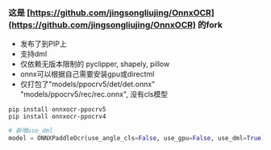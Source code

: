 ### 这是 [https://github.com/jingsongliujing/OnnxOCR](https://github.com/jingsongliujing/OnnxOCR) 的fork 

* 发布了到PIP上
* 支持dml
* 仅依赖无版本限制的 pyclipper, shapely, pillow
* onnx可以根据自己需要安装gpu或directml
* 仅打包了"models/ppocrv5/det/det.onnx" "models/ppocrv5/rec/rec.onnx", 没有cls模型

```
pip install onnxocr-ppocrv5
pip install onnxocr-ppocrv4
```


```python
# 新增use_dml
model = ONNXPaddleOcr(use_angle_cls=False, use_gpu=False, use_dml=True)
```
